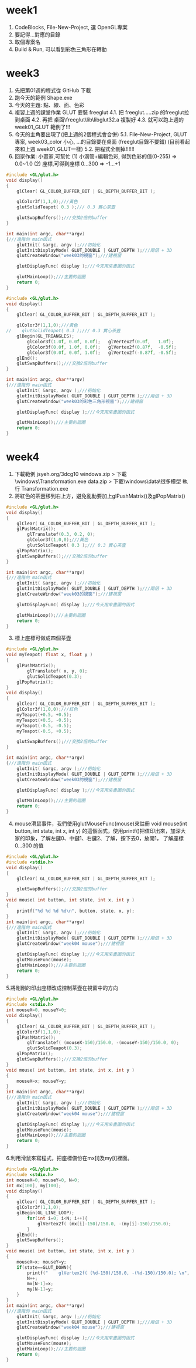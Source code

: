 # week1
1. CodeBlocks, File-New-Project, 選 OpenGL專案
2. 要記得...對應的目錄
3. 取個專案名
4. Build & Run, 可以看到彩色三角形在轉動
# week3
1. 先把第01週的程式從 GitHub 下載
2. 跑今天的範例 Shape.exe
3. 今天的主題: 點、線、面、色彩
4. 複習上週的課堂作業 GLUT 要裝 freeglut 4.1. 把 freeglut.....zip 的freeglut拉到桌面 4.2. 再把 桌面\freeglut\lib\libglut32.a 複製好 4.3. 就可以跑上週的 week01_GLUT 範例了!!!
5. 今天的主角要出現了(把上週的2個程式會合併) 5.1. File-New-Project, GLUT專案, week03_color 小心, ...的目錄要在桌面 (freeglut目錄不要錯) (目前看起來和上週 week01_GLUT一樣) 5.2. 把程式全刪掉!!!!!!
6. 回家作業: 小畫家,可幫忙 (1) 小滴管+編輯色彩, 得到色彩的值(0-255) => 0.0~1.0 (2) 座標,可得到座標 0...300 => -1...+1

```c++
#include <GL/glut.h>
void display()
{
    glClear( GL_COLOR_BUFFER_BIT | GL_DEPTH_BUFFER_BIT );

    glColor3f(1,1,0);///黃色
    glutSolidTeapot( 0.3 );/// 0.3 實心茶壼

    glutSwapBuffers();///交換2倍的buffer
}

int main(int argc, char**argv)
{///進階的 main函式
    glutInit( &argc, argv );///初始化
    glutInitDisplayMode( GLUT_DOUBLE | GLUT_DEPTH );///兩倍 + 3D
    glutCreateWindow("week03的視窗");///建視窗

    glutDisplayFunc( display );///今天用來畫圖的函式

    glutMainLoop();///主要的迴圈
    return 0;
}
```

```c++
#include <GL/glut.h>
void display()
{
    glClear( GL_COLOR_BUFFER_BIT | GL_DEPTH_BUFFER_BIT );

    glColor3f(1,1,0);///黃色
//    glutSolidTeapot( 0.3 );/// 0.3 實心茶壼
    glBegin(GL_TRIANGLES);
        glColor3f(1.0f, 0.0f, 0.0f);   glVertex2f(0.0f,   1.0f);
        glColor3f(0.0f, 1.0f, 0.0f);   glVertex2f(0.87f,  -0.5f);
        glColor3f(0.0f, 0.0f, 1.0f);   glVertex2f(-0.87f, -0.5f);
    glEnd();
    glutSwapBuffers();///交換2倍的buffer
}

int main(int argc, char**argv)
{///進階的 main函式
    glutInit( &argc, argv );///初始化
    glutInitDisplayMode( GLUT_DOUBLE | GLUT_DEPTH );///兩倍 + 3D
    glutCreateWindow("week03的彩色三角形視窗");///建視窗

    glutDisplayFunc( display );///今天用來畫圖的函式

    glutMainLoop();///主要的迴圈
    return 0;
}
```

# week4

1. 下載範例 jsyeh.org/3dcg10
windows.zip > 下載\windows\Transformation.exe
data.zip         > 下載\windows\data\很多模型
執行 Transformation.exe
2. 將紅色的茶壼移到右上方，避免亂動要加上glPushMatrix()及glPopMatrix()
```c
#include <GL/glut.h>
void display()
{
    glClear( GL_COLOR_BUFFER_BIT | GL_DEPTH_BUFFER_BIT );
    glPushMatrix();
        glTranslatef(0.3, 0.2, 0);
        glColor3f(1,0,0);///黃色
        glutSolidTeapot( 0.3 );/// 0.3 實心茶壼
    glPopMatrix();
    glutSwapBuffers();///交換2倍的buffer
}

int main(int argc, char**argv)
{///進階的 main函式
    glutInit( &argc, argv );///初始化
    glutInitDisplayMode( GLUT_DOUBLE | GLUT_DEPTH );///兩倍 + 3D
    glutCreateWindow("week03的視窗");///建視窗

    glutDisplayFunc( display );///今天用來畫圖的函式

    glutMainLoop();///主要的迴圈
    return 0;
}
```
3. 標上座標可做成四個茶壺
```c
#include <GL/glut.h>
void myTeapot( float x, float y )
{
    glPushMatrix();
        glTranslatef( x, y, 0);
        glutSolidTeapot(0.3);
    glPopMatrix();
}
void display()
{
    glClear( GL_COLOR_BUFFER_BIT | GL_DEPTH_BUFFER_BIT );
    glColor3f(1,0,0);///紅色
    myTeapot(+0.5, +0.5);
    myTeapot(+0.5, -0.5);
    myTeapot(-0.5, -0.5);
    myTeapot(-0.5, +0.5);

    glutSwapBuffers();///交換2倍的buffer
}

int main(int argc, char**argv)
{///進階的 main函式
    glutInit( &argc, argv );///初始化
    glutInitDisplayMode( GLUT_DOUBLE | GLUT_DEPTH );///兩倍 + 3D
    glutCreateWindow("week03的視窗");///建視窗

    glutDisplayFunc( display );///今天用來畫圖的函式

    glutMainLoop();///主要的迴圈
    return 0;
}

```
4. mouse滑鼠事件，我們使用glutMouseFunc(mouse)來註冊 void mouse(int button, int state, int x, int y) 的這個函式，使用printf()把值印出來，加深大家的印象，了解左鍵0、中鍵1、右鍵2、了解，按下去0，放開1， 了解座標0...300 的值
```c
#include <GL/glut.h>
#include <stdio.h>
void display()
{
    glClear( GL_COLOR_BUFFER_BIT | GL_DEPTH_BUFFER_BIT );

    glutSwapBuffers();///交換2倍的buffer
}
void mouse( int button, int state, int x, int y )
{
    printf("%d %d %d %d\n", button, state, x, y);
}
int main(int argc, char**argv)
{///進階的 main函式
    glutInit( &argc, argv );///初始化
    glutInitDisplayMode( GLUT_DOUBLE | GLUT_DEPTH );///兩倍 + 3D
    glutCreateWindow("week04 mouse");///建視窗

    glutDisplayFunc( display );///今天用來畫圖的函式
    glutMouseFunc(mouse);
    glutMainLoop();///主要的迴圈
    return 0;
}

```
5.將剛剛的印出座標改成控制茶壺在視窗中的方向
```c
#include <GL/glut.h>
#include <stdio.h>
int mouseX=0, mouseY=0;
void display()
{
    glClear( GL_COLOR_BUFFER_BIT | GL_DEPTH_BUFFER_BIT );
    glColor3f(1,1,0);
    glPushMatrix();
        glTranslatef( (mouseX-150)/150.0, -(mouseY-150)/150.0, 0);
        glutSolidTeapot(0.3);
    glPopMatrix();
    glutSwapBuffers();///交換2倍的buffer
}
void mouse( int button, int state, int x, int y )
{
    mouseX=x; mouseY=y;
}
int main(int argc, char**argv)
{///進階的 main函式
    glutInit( &argc, argv );///初始化
    glutInitDisplayMode( GLUT_DOUBLE | GLUT_DEPTH );///兩倍 + 3D
    glutCreateWindow("week04 mouse");///建視窗

    glutDisplayFunc( display );///今天用來畫圖的函式
    glutMouseFunc(mouse);
    glutMainLoop();///主要的迴圈
    return 0;
}
```
6.利用滑鼠來寫程式，把座標備份在mx[i]及my[i]裡面。
```c
#include <GL/glut.h>
#include <stdio.h>
int mouseX=0, mouseY=0, N=0;
int mx[100], my[100];
void display()
{
    glClear( GL_COLOR_BUFFER_BIT | GL_DEPTH_BUFFER_BIT );
    glColor3f(1,1,0);
    glBegin(GL_LINE_LOOP);
        for(int i=0; i<N; i++){
            glVertex2f( (mx[i]-150)/150.0, -(my[i]-150)/150.0);
        }
    glEnd();
    glutSwapBuffers();
}
void mouse( int button, int state, int x, int y )
{
    mouseX=x; mouseY=y;
    if(state==GLUT_DOWN){
        printf("    glVertex2f( (%d-150)/150.0, -(%d-150)/150.0); \n", x, y);
        N++;
        mx[N-1]=x;
        my[N-1]=y;
    }
}
int main(int argc, char**argv)
{///進階的 main函式
    glutInit( &argc, argv );///初始化
    glutInitDisplayMode( GLUT_DOUBLE | GLUT_DEPTH );///兩倍 + 3D
    glutCreateWindow("week04 mouse");///建視窗

    glutDisplayFunc( display );///今天用來畫圖的函式
    glutMouseFunc(mouse);
    glutMainLoop();///主要的迴圈
    return 0;
}

```
